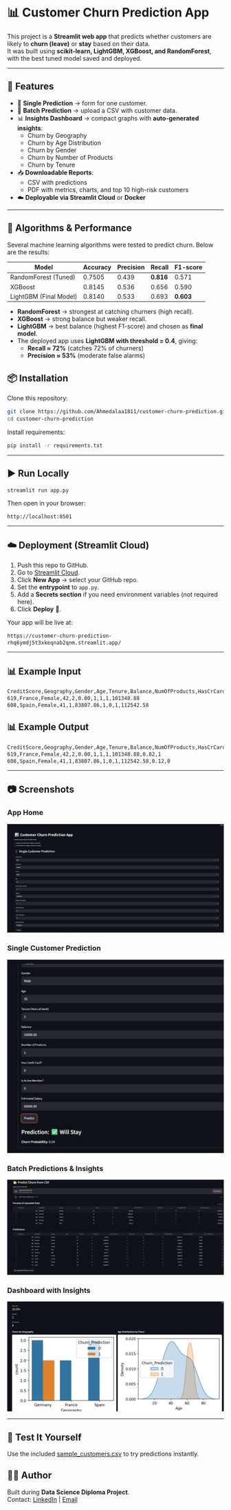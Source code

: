 # 📊 Customer Churn Prediction App

This project is a **Streamlit web app** that predicts whether customers are likely to **churn (leave)** or **stay** based on their data.  
It was built using **scikit-learn, LightGBM, XGBoost, and RandomForest**, with the best tuned model saved and deployed.

---

## 🚀 Features
- 🔮 **Single Prediction** → form for one customer.  
- 📂 **Batch Prediction** → upload a CSV with customer data.  
- 📊 **Insights Dashboard** → compact graphs with **auto-generated insights**:  
  - Churn by Geography  
  - Churn by Age Distribution  
  - Churn by Gender  
  - Churn by Number of Products  
  - Churn by Tenure  
- 📥 **Downloadable Reports**:  
  - CSV with predictions  
  - PDF with metrics, charts, and top 10 high-risk customers  
- ☁️ **Deployable via Streamlit Cloud** or **Docker**  

---
## 🧠 Algorithms & Performance

Several machine learning algorithms were tested to predict churn. Below are the results:

| Model                   | Accuracy | Precision | Recall | F1-score |
|--------------------------|----------|-----------|--------|----------|
| RandomForest (Tuned)     | 0.7505   | 0.439     | **0.816** | 0.571 |
| XGBoost                  | 0.8145   | 0.536     | 0.656  | 0.590 |
| LightGBM (Final Model)   | 0.8140   | 0.533     | 0.693  | **0.603** |

- **RandomForest** → strongest at catching churners (high recall).  
- **XGBoost** → strong balance but weaker recall.  
- **LightGBM** → best balance (highest F1-score) and chosen as **final model**.  
- The deployed app uses **LightGBM with threshold = 0.4**, giving:  
  - **Recall ≈ 72%** (catches 72% of churners)  
  - **Precision ≈ 53%** (moderate false alarms)  

## 📦 Installation

Clone this repository:
```bash
git clone https://github.com/Ahmedalaa1811/customer-churn-prediction.git
cd customer-churn-prediction
```

Install requirements:
```bash
pip install -r requirements.txt
```

---

## ▶️ Run Locally
```bash
streamlit run app.py
```

Then open in your browser:
```
http://localhost:8501
```

---

## ☁️ Deployment (Streamlit Cloud)

1. Push this repo to GitHub.  
2. Go to [Streamlit Cloud](https://share.streamlit.io).  
3. Click **New App** → select your GitHub repo.  
4. Set the **entrypoint** to `app.py`.  
5. Add a **Secrets section** if you need environment variables (not required here).  
6. Click **Deploy** 🚀.  

Your app will be live at:  
```
https://customer-churn-prediction-rhq6ymdj5t3xkeqnab2qnm.streamlit.app/
```

---

## 📊 Example Input
```csv
CreditScore,Geography,Gender,Age,Tenure,Balance,NumOfProducts,HasCrCard,IsActiveMember,EstimatedSalary
619,France,Female,42,2,0.00,1,1,1,101348.88
608,Spain,Female,41,1,83807.86,1,0,1,112542.58
```

## 📊 Example Output
```csv
CreditScore,Geography,Gender,Age,Tenure,Balance,NumOfProducts,HasCrCard,IsActiveMember,EstimatedSalary,Churn_Probability,Churn_Prediction
619,France,Female,42,2,0.00,1,1,1,101348.88,0.82,1
608,Spain,Female,41,1,83807.86,1,0,1,112542.58,0.12,0
```

---

## 📷 Screenshots
### App Home  
![App Home](screenshots/app_home.png)

### Single Customer Prediction  
![Single Prediction](screenshots/single_prediction.png)

### Batch Predictions & Insights  
![Batch Predictions](screenshots/file_predictions.png)

### Dashboard with Insights  
![Dashboard](screenshots/dashboard.png)

---

## 🧪 Test It Yourself
Use the included [sample_customers.csv](sample_customers.csv) to try predictions instantly.
## 👨‍💻 Author
Built during **Data Science Diploma Project**.  
Contact: [LinkedIn](https://www.linkedin.com/in/ahmed-alaa-elsheikh-98a4b5182/) | [Email](mailto:ahmed.alaa181197@gmail.com)

